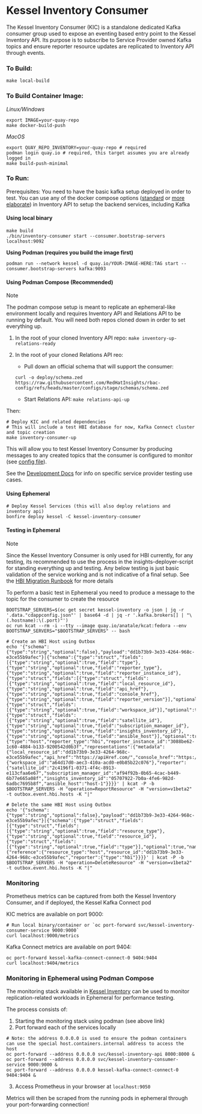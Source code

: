 # Kessel Inventory Consumer

The Kessel Inventory Consumer (KIC) is a standalone dedicated Kafka consumer group used to expose an eventing based entry point to the Kessel Inventory API. Its purpose is to subscribe to Service Provider owned Kafka topics and ensure reporter resource updates are replicated to Inventory API through events.

### To Build:
`make local-build`

### To Build Container Image:

_Linux/Windows_
```shell
export IMAGE=your-quay-repo
make docker-build-push
```

_MacOS_

```shell
export QUAY_REPO_INVENTORY=your-quay-repo # required
podman login quay.io # required, this target assumes you are already logged in
make build-push-minimal
```

### To Run:

Prerequisites: You need to have the basic kafka setup deployed in order to test. You can use any of the docker compose options ([standard](https://github.com/project-kessel/inventory-api/tree/main?tab=readme-ov-file#running-locally-using-docker-compose) or [more elaborate](https://github.com/project-kessel/inventory-api/blob/main/docs/dev-guides/docker-compose-options.md)) in Inventory API to setup the backend services, including Kafka

#### Using local binary

```shell
make build
./bin/inventory-consumer start --consumer.bootstrap-servers localhost:9092
```

**Using Podman (requires you build the image first)**
```shell
podman run --network kessel -d quay.io/YOUR-IMAGE-HERE:TAG start --consumer.bootstrap-servers kafka:9093
```

#### Using Podman Compose (Recommended)

>[!NOTE]
>The podman compose setup is meant to replicate an ephemeral-like environment locally and requires Inventory API and Relations API to be running by default. You will need both repos cloned down in order to set everything up.

1. In the root of your cloned Inventory API repo: `make inventory-up-relations-ready`

2. In the root of your cloned Relations API reo:
    * Pull down an official schema that will support the consumer:

    ```shell
    curl -o deploy/schema.zed https://raw.githubusercontent.com/RedHatInsights/rbac-config/refs/heads/master/configs/stage/schemas/schema.zed
    ```
    * Start Relations API: `make relations-api-up`

Then:

```shell
# Deploy KIC and related dependencies
# This will include a test HBI database for now, Kafka Connect cluster and topic creation
make inventory-consumer-up
```

This will allow you to test Kessel Inventory Consumer by producing messages to any created topics that the consumer is configured to monitor (see [config file](./development/configs/full-setup.yaml)).

See the [Development Docs](./development/docs) for info on specific service provider testing use cases.

#### Using Ephemeral

```shell
# Deploy Kessel Services (this will also deploy relations and inventory api)
bonfire deploy kessel -C kessel-inventory-consumer
```

#### Testing in Ephemeral

>[!NOTE]
>Since the Kessel Inventory Consumer is only used for HBI currently, for any testing, its recommended to use the process in the insights-deployer-script for standing everything up and testing. Any below testing is just basic validation of the service working and is not indicative of a final setup. See the [HBI Migration Runbook](https://github.com/project-kessel/insights-service-deployer/blob/main/docs/hbi-migration-runbook.md) for more details

To perform a basic test in Ephemeral you need to produce a message to the topic for the consumer to create the resource

```shell
BOOTSTRAP_SERVERS=$(oc get secret kessel-inventory -o json | jq -r '.data."cdappconfig.json"' | base64 -d | jq -r '.kafka.brokers[] | "\(.hostname):\(.port)"')
oc run kcat --rm -i --tty --image quay.io/anatale/kcat:fedora --env BOOTSTRAP_SERVERS="$BOOTSTRAP_SERVERS" -- bash

# Create an HBI Host using Outbox
echo '{"schema":{"type":"string","optional":false},"payload":"dd1b73b9-3e33-4264-968c-e3ce55b9afec"}|{"schema":{"type":"struct","fields":[{"type":"string","optional":true,"field":"type"},{"type":"string","optional":true,"field":"reporter_type"},{"type":"string","optional":true,"field":"reporter_instance_id"},{"type":"struct","fields":[{"type":"struct","fields":[{"type":"string","optional":true,"field":"local_resource_id"},{"type":"string","optional":true,"field":"api_href"},{"type":"string","optional":true,"field":"console_href"},{"type":"string","optional":true,"field":"reporter_version"}],"optional":true,"name":"metadata"},{"type":"struct","fields":[{"type":"string","optional":true,"field":"workspace_id"}],"optional":true,"name":"common"},{"type":"struct","fields":[{"type":"string","optional":true,"field":"satellite_id"},{"type":"string","optional":true,"field":"subscription_manager_id"},{"type":"string","optional":true,"field":"insights_inventory_id"},{"type":"string","optional":true,"field":"ansible_host"}],"optional":true,"name":"reporter"}],"optional":true,"name":"representations"}],"optional":true,"name":"payload"},"payload":{"type":"host","reporter_type":"hbi","reporter_instance_id":"3088be62-1c60-4884-b133-9200542d0b3f","representations":{"metadata":{"local_resource_id":"dd1b73b9-3e33-4264-968c-e3ce55b9afec","api_href":"https://apiHref.com/","console_href":"https://www.console.com/","reporter_version":"2.7.16"},"common":{"workspace_id":"a64d17d0-aec3-410a-acd0-e0b85b22c076"},"reporter":{"satellite_id":"2c4196f1-0371-4f4c-8913-e113cfaa6e67","subscription_manager_id":"af94f92b-0b65-4cac-b449-6b77e665a08f","insights_inventory_id":"05707922-7b0a-4fe6-982d-6adbc7695b8f","ansible_host":"host-1"}}}}' | kcat -P -b $BOOTSTRAP_SERVERS -H "operation=ReportResource" -H "version=v1beta2" -t outbox.event.hbi.hosts -K "|"

# Delete the same HBI Host using Outbox
echo '{"schema":{"type":"string","optional":false},"payload":"dd1b73b9-3e33-4264-968c-e3ce55b9afec"}|{"schema":{"type":"struct","fields":[{"type":"struct","fields":[{"type":"string","optional":true,"field":"resource_type"},{"type":"string","optional":true,"field":"resource_id"},{"type":"struct","fields":[{"type":"string","optional":true,"field":"type"}],"optional":true,"name":"reporter"}],"optional":true,"name":"reference"}],"optional":true,"name":"payload"},"payload":{"reference":{"resource_type":"host","resource_id":"dd1b73b9-3e33-4264-968c-e3ce55b9afec","reporter":{"type":"hbi"}}}}' | kcat -P -b $BOOTSTRAP_SERVERS -H "operation=DeleteResource" -H "version=v1beta2" -t outbox.event.hbi.hosts -K "|"
```

### Monitoring

Prometheus metrics can be captured from both the Kessel Inventory Consumer, and if deployed, the Kessel Kafka Connect pod

KIC metrics are available on port 9000:

```shell
# Run local binary/container or `oc port-forward svc/kessel-inventory-consumer-service 9000:9000`
curl localhost:9000/metrics
```

Kafka Connect metrics are available on port 9404:
```shell
oc port-forward kessel-kafka-connect-connect-0 9404:9404
curl localhost:9404/metrics
```

### Monitoring in Ephemeral using Podman Compose

The monitoring stack available in [Kessel Inventory](https://github.com/project-kessel/inventory-api/blob/main/docs/dev-guides/docker-compose-options.md#monitoring-stack-only) can be used to monitor replication-related workloads in Ephemeral for performance testing.

The process consists of:
1. Starting the monitoring stack using podman (see above link)
2. Port forward each of the services locally

```shell
# Note: the address 0.0.0.0 is used to ensure the podman containers can use the special host.containers.internal address to access the host
oc port-forward --address 0.0.0.0 svc/kessel-inventory-api 8000:8000 &
oc port-forward --address 0.0.0.0 svc/kessel-inventory-consumer-service 9000:9000 &
oc port-forward --address 0.0.0.0 kessel-kafka-connect-connect-0 9404:9404 &
```

3. Access Prometheus in your browser at `localhost:9050`

Metrics will then be scraped from the running pods in ephemeral through your port-forwarding connection!
